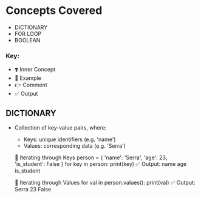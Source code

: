 # Concepts Covered

- DICTIONARY
- FOR LOOP
- BOOLEAN

### Key:
- ❣️ Inner Concept
- 🦋 Example
- 👉 Comment
- ✅ Output

## DICTIONARY
- Collection of key-value pairs, where:
    - Keys: unique identifiers (e.g. 'name')
    - Values: corresponding data (e.g. 'Serra')

    🦋 Iterating through Keys
    person = {
        'name': 'Serra',
        'age': 23,
        'is_student': False
    }
    for key in person:
        print(key) 
        ✅ Output: name
                   age
                   is_student

    🦋 Iterating through Values
    for val in person.values():
        print(val)
        ✅ Output: Serra
                   23
                   False